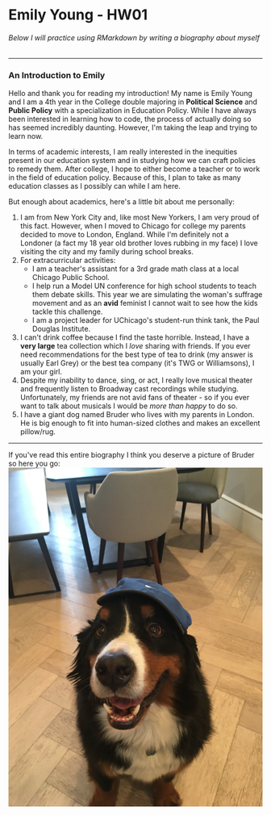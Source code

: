 # Emily Young - HW01  
###### *Below I will practice using RMarkdown by writing a biography about myself*   
***
### An Introduction to Emily  
Hello and thank you for reading my introduction! My name is Emily Young and I 
am a 4th year in the College double majoring in **Political Science** and **Public Policy** 
with a specialization in Education Policy. While I have always been interested in learning 
how to code, the process of actually doing so has seemed incredibly daunting. However, I'm taking
the leap and trying to learn now.

In terms of academic interests, I am really interested in the inequities present in our education 
system and in studying how we can craft policies to remedy them.
After college, I hope to either become a teacher or to work in the field of education 
policy. Because of this, I plan to take as many education
classes as I possibly can while I am here. 

But enough about academics, here's a little bit about me personally: 

1. I am from New York City and, like most New Yorkers, I am very proud of this fact. 
However, when I moved to Chicago for college my parents decided to move to London, England.
While I'm definitely not a Londoner (a fact my 18 year old
brother loves rubbing in my face) I love visiting the city and my family during school breaks.  
2. For extracurricular activities:
    + I am a teacher's assistant for a 3rd grade math class at a local Chicago Public School.
    + I help run a Model UN conference for high school students to teach them debate skills. 
  This year we are simulating the woman's suffrage movement and as an **avid** feminist 
  I cannot wait to see how the kids tackle this challenge.  
    + I am a project leader for UChicago's student-run think tank, the Paul
  Douglas Institute.  
3. I can't drink coffee because I find the taste horrible. Instead, I have a 
**very large** tea collection which I *love* sharing with friends. If you ever need 
recommendations for the best type of tea to drink (my answer is usually Earl Grey) 
or the best tea company (it's TWG or Williamsons), I am your girl. 
4. Despite my inability to dance, sing, or act, I really love musical theater
and frequently listen to Broadway cast recordings while studying. Unfortunately, my friends
are not avid fans of theater - so if you ever want to talk about musicals I would be 
*more than happy* to do so.
5. I have a giant dog named Bruder who lives with my parents in London.
He is big enough to fit into human-sized clothes and makes an excellent pillow/rug.

***

If you've read this entire biography I think you deserve a picture of Bruder so here you go:
![](IMG_4301.jpeg)


